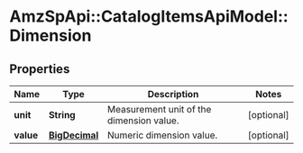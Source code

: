 # AmzSpApi::CatalogItemsApiModel::Dimension

## Properties
Name | Type | Description | Notes
------------ | ------------- | ------------- | -------------
**unit** | **String** | Measurement unit of the dimension value. | [optional] 
**value** | [**BigDecimal**](BigDecimal.md) | Numeric dimension value. | [optional] 

